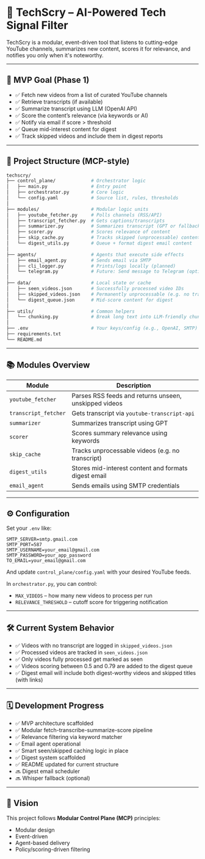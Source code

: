 # 🧠 TechScry – AI-Powered Tech Signal Filter

TechScry is a modular, event-driven tool that listens to cutting-edge YouTube channels, summarizes new content, scores it for relevance, and notifies you only when it's noteworthy.

---

## 🚀 MVP Goal (Phase 1)

- ✅ Fetch new videos from a list of curated YouTube channels
- ✅ Retrieve transcripts (if available)
- ✅ Summarize transcript using LLM (OpenAI API)
- ✅ Score the content’s relevance (via keywords or AI)
- ✅ Notify via email if score > threshold
- ✅ Queue mid-interest content for digest
- ✅ Track skipped videos and include them in digest reports

---

## 📁 Project Structure (MCP-style)

```bash
techscry/
├── control_plane/             # Orchestrator logic
│   ├── main.py                # Entry point
│   ├── orchestrator.py        # Core logic
│   └── config.yaml            # Source list, rules, thresholds
│
├── modules/                   # Modular logic units
│   ├── youtube_fetcher.py     # Polls channels (RSS/API)
│   ├── transcript_fetcher.py  # Gets captions/transcripts
│   ├── summarizer.py          # Summarizes transcript (GPT or fallback)
│   ├── scorer.py              # Scores relevance of content
│   ├── skip_cache.py          # Tracks skipped (unprocessable) content
│   └── digest_utils.py        # Queue + format digest email content
│
├── agents/                    # Agents that execute side effects
│   ├── email_agent.py         # Sends email via SMTP
│   ├── cli_logger.py          # Prints/logs locally (planned)
│   └── telegram.py            # Future: Send message to Telegram (optional)
│
├── data/                      # Local state or cache
│   ├── seen_videos.json       # Successfully processed video IDs
│   ├── skipped_videos.json    # Permanently unprocessable (e.g. no transcript)
│   └── digest_queue.json      # Mid-score content for digest
│
├── utils/                     # Common helpers
│   └── chunking.py            # Break long text into LLM-friendly chunks
│
├── .env                       # Your keys/config (e.g., OpenAI, SMTP)
├── requirements.txt
└── README.md
```

---

## 📚 Modules Overview

| Module               | Description                                           |
| -------------------- | ----------------------------------------------------- |
| `youtube_fetcher`    | Parses RSS feeds and returns unseen, unskipped videos |
| `transcript_fetcher` | Gets transcript via `youtube-transcript-api`          |
| `summarizer`         | Summarizes transcript using GPT                       |
| `scorer`             | Scores summary relevance using keywords               |
| `skip_cache`         | Tracks unprocessable videos (e.g. no transcript)      |
| `digest_utils`       | Stores mid-interest content and formats digest email  |
| `email_agent`        | Sends emails using SMTP credentials                   |

---

## ⚙️ Configuration

Set your `.env` like:

```env
SMTP_SERVER=smtp.gmail.com
SMTP_PORT=587
SMTP_USERNAME=your_email@gmail.com
SMTP_PASSWORD=your_app_password
TO_EMAIL=your_email@gmail.com
```

And update `control_plane/config.yaml` with your desired YouTube feeds.

In `orchestrator.py`, you can control:

- `MAX_VIDEOS` – how many new videos to process per run
- `RELEVANCE_THRESHOLD` – cutoff score for triggering notification

---

## 🛠 Current System Behavior

- ✅ Videos with no transcript are logged in `skipped_videos.json`
- ✅ Processed videos are tracked in `seen_videos.json`
- ✅ Only videos fully processed get marked as seen
- ✅ Videos scoring between 0.5 and 0.79 are added to the digest queue
- ✅ Digest email will include both digest-worthy videos and skipped titles (with links)

---

## 🗓️ Development Progress

- ✅ MVP architecture scaffolded
- ✅ Modular fetch-transcribe-summarize-score pipeline
- ✅ Relevance filtering via keyword matcher
- ✅ Email agent operational
- ✅ Smart seen/skipped caching logic in place
- ✅ Digest system scaffolded
- ✅ README updated for current structure
- 🔜 Digest email scheduler
- 🔜 Whisper fallback (optional)

---

## 🧩 Vision

This project follows **Modular Control Plane (MCP)** principles:

- Modular design
- Event-driven
- Agent-based delivery
- Policy/scoring-driven filtering
